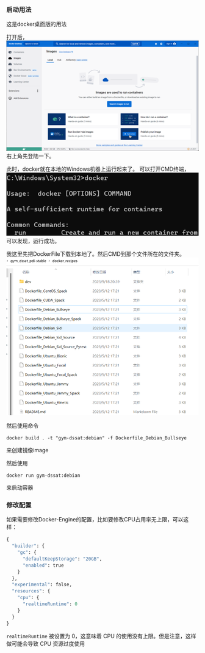 
### 启动用法
这是docker桌面版的用法

打开后，![](images/Pasted%20image%2020230918201727.png)
右上角先登陆一下。




此时，docker就在本地的Windows机器上运行起来了。
可以打开CMD终端，![](images/Pasted%20image%2020230918202327.png)
可以发现，运行成功。


我这里先把DockerFile下载到本地了。然后CMD到那个文件所在的文件夹。
![](images/Pasted%20image%2020230918204435.png)

然后使用命令
```shell
docker build . -t "gym-dssat:debian" -f Dockerfile_Debian_Bullseye
```
来创建镜像image

然后使用
```shell
docker run gym-dssat:debian
```
来启动容器


### 修改配置
如果需要修改Docker-Engine的配置，比如要修改CPU占用率无上限，可以这样：

```python
{
  "builder": {
    "gc": {
      "defaultKeepStorage": "20GB",
      "enabled": true
    }
  },
  "experimental": false,
  "resources": {
    "cpu": {
      "realtimeRuntime": 0
    }
  }
}

```
`realtimeRuntime` 被设置为 0，这意味着 CPU 的使用没有上限。但是注意，这样做可能会导致 CPU 资源过度使用





























